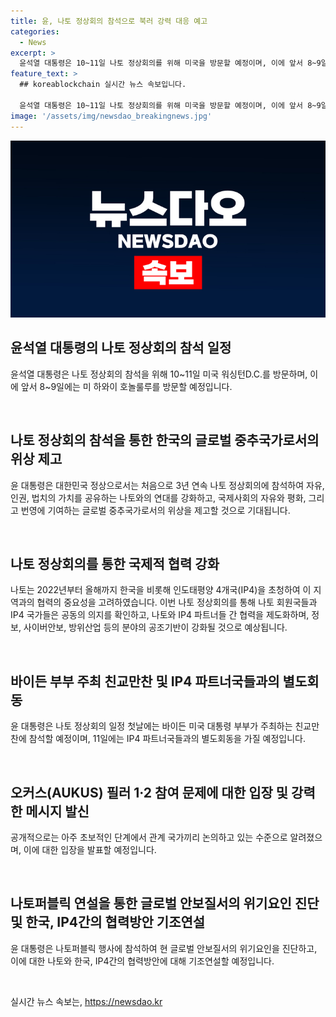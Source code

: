 ```yaml
---
title: 윤, 나토 정상회의 참석으로 북러 강력 대응 예고
categories:
  - News
excerpt: >
  윤석열 대통령은 10~11일 나토 정상회의를 위해 미국을 방문할 예정이며, 이에 앞서 8~9일에는 호놀룰루를 방문할 예정이라고 밝혔다. 나토 정상회의를 통해 인권, 자유, 법치의 가치를 공유하고 국제사회의 안보와 평화에 기여할 것으로 기대된다. 또한, 나토 회원국과 IP4 국가들은 공동의 의지를 확인하고 협력을 제도화할 예정이며, 러시아와 북한의 군사협력에 대한 강력한 메시지를 발신할 계획이다. 또한, 호노룰루 방문을 통해 한미동맹의 결속을 과시하고 안보의 강화를 모색할 것으로 보인다.
feature_text: >
  ## koreablockchain 실시간 뉴스 속보입니다.

  윤석열 대통령은 10~11일 나토 정상회의를 위해 미국을 방문할 예정이며, 이에 앞서 8~9일에는 호놀룰루를 방문할 예정이라고 밝혔다. 나토 정상회의를 통해 인권, 자유, 법치의 가치를 공유하고 국제사회의 안보와 평화에 기여할 것으로 기대된다. 또한, 나토 회원국과 IP4 국가들은 공동의 의지를 확인하고 협력을 제도화할 예정이며, 러시아와 북한의 군사협력에 대한 강력한 메시지를 발신할 계획이다. 또한, 호노룰루 방문을 통해 한미동맹의 결속을 과시하고 안보의 강화를 모색할 것으로 보인다.
image: '/assets/img/newsdao_breakingnews.jpg'
---
```


<p><img src="/assets/img/newsdao_breakingnews.jpg" alt="koreablockchain 속보" /></p>

<h2 data-ke-size="size26">윤석열 대통령의 나토 정상회의 참석 일정</h2>

<p>윤석열 대통령은 나토 정상회의 참석을 위해 10~11일 미국 워싱턴D.C.를 방문하며, 이에 앞서 8~9일에는 미 하와이 호놀룰루를 방문할 예정입니다.</p>

<p data-ke-size="size16">&nbsp;</p>

<h2 data-ke-size="size24">나토 정상회의 참석을 통한 한국의 글로벌 중추국가로서의 위상 제고</h2>

<p>윤 대통령은 대한민국 정상으로서는 처음으로 3년 연속 나토 정상회의에 참석하여 자유, 인권, 법치의 가치를 공유하는 나토와의 연대를 강화하고, 국제사회의 자유와 평화, 그리고 번영에 기여하는 글로벌 중추국가로서의 위상을 제고할 것으로 기대됩니다.</p>

<p data-ke-size="size16">&nbsp;</p>

<h2 data-ke-size="size24">나토 정상회의를 통한 국제적 협력 강화</h2>

<p>나토는 2022년부터 올해까지 한국을 비롯해 인도태평양 4개국(IP4)을 초청하여 이 지역과의 협력의 중요성을 고려하였습니다. 이번 나토 정상회의를 통해 나토 회원국들과 IP4 국가들은 공동의 의지를 확인하고, 나토와 IP4 파트너들 간 협력을 제도화하며, 정보, 사이버안보, 방위산업 등의 분야의 공조기반이 강화될 것으로 예상됩니다.</p>

<p data-ke-size="size16">&nbsp;</p>

<h2 data-ke-size="size24">바이든 부부 주최 친교만찬 및 IP4 파트너국들과의 별도회동</h2>

<p>윤 대통령은 나토 정상회의 일정 첫날에는 바이든 미국 대통령 부부가 주최하는 친교만찬에 참석할 예정이며, 11일에는 IP4 파트너국들과의 별도회동을 가질 예정입니다.</p>

<p data-ke-size="size16">&nbsp;</p>

<h2 data-ke-size="size24">오커스(AUKUS) 필러 1·2 참여 문제에 대한 입장 및 강력한 메시지 발신</h2>

<p>공개적으로는 아주 초보적인 단계에서 관계 국가끼리 논의하고 있는 수준으로 알려졌으며, 이에 대한 입장을 발표할 예정입니다.</p>

<p data-ke-size="size16">&nbsp;</p>

<h2 data-ke-size="size24">나토퍼블릭 연설을 통한 글로벌 안보질서의 위기요인 진단 및 한국, IP4간의 협력방안 기조연설</h2>

<p>윤 대통령은 나토퍼블릭 행사에 참석하여 현 글로벌 안보질서의 위기요인을 진단하고, 이에 대한 나토와 한국, IP4간의 협력방안에 대해 기조연설할 예정입니다.</p>

<p data-ke-size="size16">&nbsp;</p>
실시간 뉴스 속보는, <a href="https://newsdao.kr" rel="dofollow">https://newsdao.kr</a>


